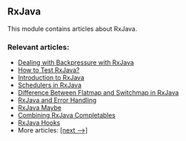 ## RxJava

This module contains articles about RxJava.

### Relevant articles:

- [Dealing with Backpressure with RxJava](https://www.surya.com/rxjava-backpressure)
- [How to Test RxJava?](https://www.surya.com/rxjava-testing)
- [Introduction to RxJava](https://www.surya.com/rx-java)
- [Schedulers in RxJava](https://www.surya.com/rxjava-schedulers)
- [Difference Between Flatmap and Switchmap in RxJava](https://www.surya.com/rxjava-flatmap-switchmap)
- [RxJava and Error Handling](https://www.surya.com/rxjava-error-handling)
- [RxJava Maybe](https://www.surya.com/rxjava-maybe)
- [Combining RxJava Completables](https://www.surya.com/rxjava-completable)
- [RxJava Hooks](https://www.surya.com/rxjava-hooks)
- More articles: [[next -->]](/rxjava-2)
